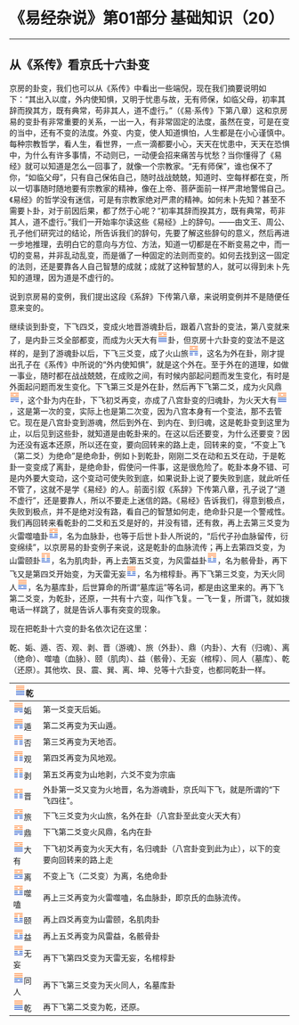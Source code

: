 # 《易经杂说》第01部分 基础知识（20）

------

## 从《系传》看京氏十六卦变

京房的卦变，我们也可以从《系传》中看出一些端倪，现在我们摘要说明如下：“其出入以度，外内使知惧，又明于忧患与故，无有师保，如临父母，初率其辞而揆其方，既有典常，苟非其人，道不虚行。”（《易·系传》下第八章）这和京房易的变卦有非常重要的关系，一出一入，有非常固定的法度，虽然在变，可是在变的当中，还有不变的法度。外变、内变，使人知道惧怕，人生都是在小心谨慎中。每种宗教哲学，看人生，看世界，一点一滴都要小心，天天在忧患中，天天在恐惧中，为什么有许多事情，不动则已，一动便会招来痛苦与忧愁？当你懂得了《易经》就可以知道是怎么一回事了，就像一个宗教家。“无有师保”，谁也保不了你，“如临父母”，只有自己保佑自己，随时战战兢兢，知道时、空每样都在变，所以一切事随时随地要有宗教家的精神，像在上帝、菩萨面前一样严肃地警惕自己。《易经》的哲学没有迷信，可是有宗教家绝对严肃的精神。如何未卜先知？甚至不需要卜卦，对于前因后果，都了然于心呢？“初率其辞而揆其方，既有典常，苟非其人，道不虚行。”我们一开始率尔读这些《易经》上的辞句。——由文王、周公、孔子他们研究过的结论，所告诉我们的辞句，先要了解这些辞句的意义，然后再进一步地推理，去明白它的意向与方位、方法，知道一切都是在不断变易之中，而一切的变易，并非乱动乱变，而是循了一种固定的法则而变的。如何去找到这一固定的法则，还是要靠各人自己智慧的成就；成就了这种智慧的人，就可以得到未卜先知的道理，因为道是不虚行的。

说到京房易的变例，我们提出这段《系辞》下传第八章，来说明变例并不是随便任意来变的。

继续谈到卦变，下飞四爻，变成火地晋游魂卦后，跟着八宫卦的变法，第八变就来了，是内卦三爻全部都变，而成为火天大有![img](%E4%BB%8E%E3%80%8A%E7%B3%BB%E4%BC%A0%E3%80%8B%E7%9C%8B%E4%BA%AC%E6%B0%8F%E5%8D%81%E5%85%AD%E5%8D%A6%E5%8F%98/gua14.png)卦，但京房十六卦变的变法不是这样的，是到了游魂卦以后，下飞三爻变，成了火山旅![img](%E4%BB%8E%E3%80%8A%E7%B3%BB%E4%BC%A0%E3%80%8B%E7%9C%8B%E4%BA%AC%E6%B0%8F%E5%8D%81%E5%85%AD%E5%8D%A6%E5%8F%98/gua56.png)，这名为外在卦，刚才提出孔子在《系传》中所说的“外内使知惧”，就是这个外在。至于外在的道理，如做一事业，随时都在战战兢兢，在成败之间，有时候内部起问题而发生变化，有时是外面起问题而发生变化。下飞第三爻是外在卦，然后再下飞第二爻，成为火风鼎![img](%E4%BB%8E%E3%80%8A%E7%B3%BB%E4%BC%A0%E3%80%8B%E7%9C%8B%E4%BA%AC%E6%B0%8F%E5%8D%81%E5%85%AD%E5%8D%A6%E5%8F%98/gua50.png)，这个卦为内在卦，下飞初爻再变，亦成了八宫卦变的归魂卦，为火天大有![img](%E4%BB%8E%E3%80%8A%E7%B3%BB%E4%BC%A0%E3%80%8B%E7%9C%8B%E4%BA%AC%E6%B0%8F%E5%8D%81%E5%85%AD%E5%8D%A6%E5%8F%98/gua14.png)，这是第一次的变，实际上也是第二次变，因为八宫本身有一个变法，那不去管它。现在是八宫卦变到游魂，然后到外在、到内在、到归魂，这是乾卦变到这里为止，以后见到这些卦，就知道是由乾卦来的。在这以后还要变，为什么还要变？因为还没有返本还原，所以还在变，要向回转来的路上走，回转来的变，“不变上飞（第二爻）为绝命”是绝命卦，例如卜到乾卦，刚刚二爻在动和五爻在动，于是乾卦一变变成了离卦，是绝命卦，假使问一件事，这是很危险了。乾卦本身不错、可是内外要大变动，这个变动可使失败到底，如果说卦上说了要失败到底，就此听任不管了，这就不是学《易经》的人。前面引叙《系辞》下传第八章，孔子说了“道不虚行”，还是要靠人，所以不要走上迷信的路。《易经》告诉我们，得意到极点，失败到极点，并不是绝对没有路，看自己的智慧如何走，绝命卦只是一个警戒性。我们再回转来看乾卦的二爻和五爻是好的，并没有错，还有救，再上去第三爻变为火雷噬嗑卦![img](%E4%BB%8E%E3%80%8A%E7%B3%BB%E4%BC%A0%E3%80%8B%E7%9C%8B%E4%BA%AC%E6%B0%8F%E5%8D%81%E5%85%AD%E5%8D%A6%E5%8F%98/gua21.png)，名为血脉卦，也等于后世卜卦人所说的，“后代子孙血脉留传，衍变绵续”，以京房易的卦变例子来说，这是乾卦的血脉流传；再上去第四爻变，为山雷颐卦![img](%E4%BB%8E%E3%80%8A%E7%B3%BB%E4%BC%A0%E3%80%8B%E7%9C%8B%E4%BA%AC%E6%B0%8F%E5%8D%81%E5%85%AD%E5%8D%A6%E5%8F%98/gua27.png)，名为肌肉卦，再上去第五爻变，为风雷益卦![img](%E4%BB%8E%E3%80%8A%E7%B3%BB%E4%BC%A0%E3%80%8B%E7%9C%8B%E4%BA%AC%E6%B0%8F%E5%8D%81%E5%85%AD%E5%8D%A6%E5%8F%98/gua42.png)，名为骸骨卦，再下飞又是第四爻开始变，为天雷无妄![img](%E4%BB%8E%E3%80%8A%E7%B3%BB%E4%BC%A0%E3%80%8B%E7%9C%8B%E4%BA%AC%E6%B0%8F%E5%8D%81%E5%85%AD%E5%8D%A6%E5%8F%98/gua25.png)，名为棺椁卦。再下飞第三爻变，为天火同人![img](%E4%BB%8E%E3%80%8A%E7%B3%BB%E4%BC%A0%E3%80%8B%E7%9C%8B%E4%BA%AC%E6%B0%8F%E5%8D%81%E5%85%AD%E5%8D%A6%E5%8F%98/gua13.png)，名为墓库卦，后世算命的所谓“墓库运”等名词，都是由这里来的。再下飞第二爻变，为乾卦，还原，一共有十六变，叫作飞复。一飞一复，所谓飞，就如拨电话一样跳了，就是告诉人事有突变的现象。

现在把乾卦十六变的卦名依次记在这里：

乾、姤、遁、否、观、剥、晋（游魂）、旅（外卦）、鼎（内卦）、大有（归魂）、离（绝命）、噬嗑（血脉）、颐（肌肉）、益（骸骨）、无妄（棺椁）、同人（墓库）、乾（还原）。其他坎、艮、震、巽、离、坤、兑等十六卦变，也都同乾卦一样。

| ![img](%E4%BB%8E%E3%80%8A%E7%B3%BB%E4%BC%A0%E3%80%8B%E7%9C%8B%E4%BA%AC%E6%B0%8F%E5%8D%81%E5%85%AD%E5%8D%A6%E5%8F%98/gua1.png)乾 |                                                              |
| ------------------------------------------------------------ | ------------------------------------------------------------ |
| ![img](%E4%BB%8E%E3%80%8A%E7%B3%BB%E4%BC%A0%E3%80%8B%E7%9C%8B%E4%BA%AC%E6%B0%8F%E5%8D%81%E5%85%AD%E5%8D%A6%E5%8F%98/gua44.png)姤 | 第一爻变天后姤。                                             |
| ![img](%E4%BB%8E%E3%80%8A%E7%B3%BB%E4%BC%A0%E3%80%8B%E7%9C%8B%E4%BA%AC%E6%B0%8F%E5%8D%81%E5%85%AD%E5%8D%A6%E5%8F%98/gua33.png)遁 | 第二爻再变为天山遁。                                         |
| ![img](%E4%BB%8E%E3%80%8A%E7%B3%BB%E4%BC%A0%E3%80%8B%E7%9C%8B%E4%BA%AC%E6%B0%8F%E5%8D%81%E5%85%AD%E5%8D%A6%E5%8F%98/gua12.png)否 | 第三爻再变为天地否。                                         |
| ![img](%E4%BB%8E%E3%80%8A%E7%B3%BB%E4%BC%A0%E3%80%8B%E7%9C%8B%E4%BA%AC%E6%B0%8F%E5%8D%81%E5%85%AD%E5%8D%A6%E5%8F%98/gua20.png)观 | 第四爻再变为风地观。                                         |
| ![img](%E4%BB%8E%E3%80%8A%E7%B3%BB%E4%BC%A0%E3%80%8B%E7%9C%8B%E4%BA%AC%E6%B0%8F%E5%8D%81%E5%85%AD%E5%8D%A6%E5%8F%98/gua23.png)剥 | 第五爻再变为山地剥，六爻不变为宗庙                           |
| ![img](%E4%BB%8E%E3%80%8A%E7%B3%BB%E4%BC%A0%E3%80%8B%E7%9C%8B%E4%BA%AC%E6%B0%8F%E5%8D%81%E5%85%AD%E5%8D%A6%E5%8F%98/gua35.png)晋 | 外卦第一爻又变为火地晋，名为游魂卦，京氏叫下飞，就是所谓的“下飞四往”。 |
| ![img](%E4%BB%8E%E3%80%8A%E7%B3%BB%E4%BC%A0%E3%80%8B%E7%9C%8B%E4%BA%AC%E6%B0%8F%E5%8D%81%E5%85%AD%E5%8D%A6%E5%8F%98/gua56.png)旅 | 下飞三爻变为火山旅，名外在卦（八宫卦至此变火天大有）         |
| ![img](%E4%BB%8E%E3%80%8A%E7%B3%BB%E4%BC%A0%E3%80%8B%E7%9C%8B%E4%BA%AC%E6%B0%8F%E5%8D%81%E5%85%AD%E5%8D%A6%E5%8F%98/gua50.png)鼎 | 下飞第二爻变火风鼎，名内在卦                                 |
| ![img](%E4%BB%8E%E3%80%8A%E7%B3%BB%E4%BC%A0%E3%80%8B%E7%9C%8B%E4%BA%AC%E6%B0%8F%E5%8D%81%E5%85%AD%E5%8D%A6%E5%8F%98/gua14.png)大有 | 下飞初爻再变为火天大有，名归魂卦（八宫卦变到此为止），以下的变要向回转来的路上走 |
| ![img](%E4%BB%8E%E3%80%8A%E7%B3%BB%E4%BC%A0%E3%80%8B%E7%9C%8B%E4%BA%AC%E6%B0%8F%E5%8D%81%E5%85%AD%E5%8D%A6%E5%8F%98/gua30.png)离 | 不变上飞（二爻变）为离，名绝命卦                             |
| ![img](%E4%BB%8E%E3%80%8A%E7%B3%BB%E4%BC%A0%E3%80%8B%E7%9C%8B%E4%BA%AC%E6%B0%8F%E5%8D%81%E5%85%AD%E5%8D%A6%E5%8F%98/gua21.png)噬嗑 | 再上三爻再变为火雷噬嗑，名血脉卦，即京氏的血脉流传。         |
| ![img](%E4%BB%8E%E3%80%8A%E7%B3%BB%E4%BC%A0%E3%80%8B%E7%9C%8B%E4%BA%AC%E6%B0%8F%E5%8D%81%E5%85%AD%E5%8D%A6%E5%8F%98/gua27.png)颐 | 再上四爻再变为山雷颐，名肌肉卦                               |
| ![img](%E4%BB%8E%E3%80%8A%E7%B3%BB%E4%BC%A0%E3%80%8B%E7%9C%8B%E4%BA%AC%E6%B0%8F%E5%8D%81%E5%85%AD%E5%8D%A6%E5%8F%98/gua42.png)益 | 再上五爻再变为风雷益，名骸骨卦                               |
| ![img](%E4%BB%8E%E3%80%8A%E7%B3%BB%E4%BC%A0%E3%80%8B%E7%9C%8B%E4%BA%AC%E6%B0%8F%E5%8D%81%E5%85%AD%E5%8D%A6%E5%8F%98/gua25.png)无妄 | 再下飞第四爻变为天雷无妄，名棺椁卦                           |
| ![img](%E4%BB%8E%E3%80%8A%E7%B3%BB%E4%BC%A0%E3%80%8B%E7%9C%8B%E4%BA%AC%E6%B0%8F%E5%8D%81%E5%85%AD%E5%8D%A6%E5%8F%98/gua13.png)同人 | 再下飞第三爻变为天火同人，名墓库卦                           |
| ![img](%E4%BB%8E%E3%80%8A%E7%B3%BB%E4%BC%A0%E3%80%8B%E7%9C%8B%E4%BA%AC%E6%B0%8F%E5%8D%81%E5%85%AD%E5%8D%A6%E5%8F%98/gua1.png)乾 | 再下飞第二爻变为乾，还原。                                   |